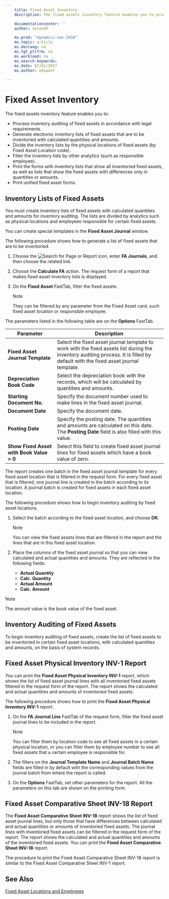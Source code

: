 ```yaml
---
    title: Fixed Asset Inventory
    description: The fixed assets inventory feature enables you to process inventory auditing of fixed assets in accordance with legal requirements, generate electronic inventory lists of fixed assets that are to be inventoried with calculated quantities and amounts, and more.

    documentationcenter: ''
    author: SorenGP

    ms.prod: "dynamics-nav-2018"
    ms.topic: article
    ms.devlang: na
    ms.tgt_pltfrm: na
    ms.workload: na
    ms.search.keywords:
    ms.date: 07/01/2017
    ms.author: edupont

---
```

# Fixed Asset Inventory
The fixed assets inventory feature enables you to:  

- Process inventory auditing of fixed assets in accordance with legal requirements.  
- Generate electronic inventory lists of fixed assets that are to be inventoried with calculated quantities and amounts.  
- Divide the inventory lists by the physical locations of fixed assets (by Fixed Asset Location code).  
- Filter the inventory lists by other analytics (such as responsible employee).  
- Print the forms with inventory lists that show all inventoried fixed assets, as well as lists that show the fixed assets with differences only in quantities or amounts.  
- Print unified fixed asset forms.  

## Inventory Lists of Fixed Assets  
You must create inventory lists of fixed assets with calculated quantities and amounts for inventory auditing. The lists are divided by analytics such as physical locations and employees responsible for certain fixed assets.  

You can create special templates in the **Fixed Asset Journal** window.  

The following procedure shows how to generate a list of fixed assets that are to be inventoried.  

1. Choose the ![Search for Page or Report](../../media/ui-search/search_small.png "Search for Page or Report icon") icon, enter **FA Journals**, and then choose the related link.  
2. Choose the **Calculate FA** action. The request form of a report that makes fixed asset inventory lists is displayed.  
2. On the **Fixed Asset** FastTab, filter the fixed assets.  

    > [!NOTE]  
    >  They can be filtered by any parameter from the Fixed Asset card, such fixed asset location or responsible employee.  

The parameters listed in the following table are on the **Options** FastTab.  

|Parameter|Description|  
|---------------|-----------------|  
|**Fixed Asset Journal Template**|Select the fixed asset journal template to work with the fixed assets list during the inventory auditing process. It is filled by default with the fixed asset journal template.|  
|**Depreciation Book Code**|Select the depreciation book with the records, which will be calculated by quantities and amounts.|  
|**Starting Document No.**|Specify the document number used to make lines in the fixed asset journal.|  
|**Document Date**|Specify the document date.|  
|**Posting Date**|Specify the posting date. The quantities and amounts are calculated on this date. The **Posting Date** field is also filled with this value.|  
|**Show Fixed Asset with Book Value = 0**|Select this field to create fixed asset journal lines for fixed assets which have a book value of zero.|  

The report creates one batch in the fixed asset journal template for every fixed asset location that is filtered in the request form. For every fixed asset that is filtered, one journal line is created in the batch according to its location. A journal batch is created for fixed assets in each fixed asset location.  

The following procedure shows how to begin inventory auditing by fixed asset locations.  

1.  Select the batch according to the fixed asset location, and choose **ОК**.  

    > [!NOTE]  
    >  You can view the fixed assets lines that are filtered in the report and the lines that are in this fixed asset location.  

2.  Place the columns of the fixed asset journal so that you can view calculated and actual quantities and amounts. They are reflected in the following fields:  

    - **Actual Quantity**  
    - **Calc. Quantity**  
    - **Actual Amount**  
    - **Calc. Amount**  

> [!NOTE]  
>  The amount value is the book value of the fixed asset.  

## Inventory Auditing of Fixed Assets  
To begin inventory auditing of fixed assets, create the list of fixed assets to be inventoried in certain fixed asset locations, with calculated quantities and amounts, on the basis of system records.  

## Fixed Asset Physical Inventory INV-1 Report  
You can print the **Fixed Asset Physical Inventory INV-1** report, which shows the list of fixed asset journal lines with all inventoried fixed assets filtered in the request form of the report. The report shows the calculated and actual quantities and amounts of inventoried fixed assets.  

The following procedure shows how to print the **Fixed Asset Physical Inventory INV-1** report.  

1.  On the **FA Journal Line** FastTab of the request form, filter the fixed asset journal lines to be included in the report.  

    > [!NOTE]  
    >  You can filter them by location code to see all fixed assets in a certain physical location, or you can filter them by employee number to see all fixed assets that a certain employee is responsible for.  

2.  The filters on the **Journal Template Name** and **Journal Batch Name** fields are filled in by default with the corresponding values from the journal batch from where the report is called.  
3.  On the **Options** FastTab, set other parameters for the report. All the parameters on this tab are shown on the printing form.  

## Fixed Asset Comparative Sheet INV-18 Report  
The **Fixed Asset Comparative Sheet INV-18** report shows the list of fixed asset journal lines, but only those that have differences between calculated and actual quantities or amounts of inventoried fixed assets. The journal lines with inventoried fixed assets can be filtered in the request form of the report. The report shows the calculated and actual quantities and amounts of the inventoried fixed assets. You can print the **Fixed Asset Comparative Sheet INV-18** report.  

The procedure to print the Fixed Asset Comparative Sheet INV-18 report is similar to the Fixed Asset Comparative Sheet INV-1 report.  

## See Also  
[Fixed Asset Locations and Employees](fixed-asset-locations-and-employees.md)
